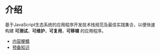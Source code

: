 # 介绍

基于JavaScript生态系统的应用程序开发技术栈规范及最佳实践集合，以便快速构建 **可测试**，**可维护**，**可复用**，**可移植** 的应用程序。

* [内容梗概](contents.md)
* [预备知识](pre.md)
